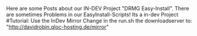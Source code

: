 Here are some Posts about our IN-DEV Project "DRMG Easy-Install".
There are sometimes Problems in our EasyInstall-Scripts! Its a in-dev Project
#Tutorial: Use the InDev Mirror
Change in the run.sh the downloadserver to: "http://davidrobin.qloc-hosting.de/mirror"
